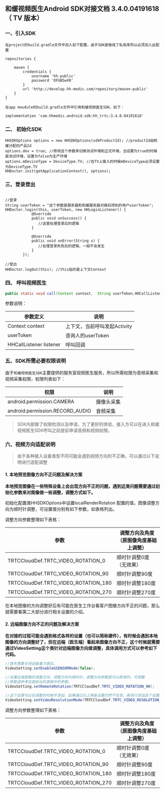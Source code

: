## 和缓视频医生Android SDK对接文档 3.4.0.04191618（ TV 版本）

### 一、引入SDK

```
在project的build.gradle文件中加入如下配置，由于SDK是做成了私有库所以必须加入此配置

repositories {
    
    maven {
        credentials {
            username 'hh-public'
            password 'OFGB5wX0'
        }
        url 'http://develop.hh-medic.com/repository/maven-public'
    }
}

在app moudule的build.gradle文件中引用和缓视频医生SDK，如下：

implementation 'com.hhmedic.android.sdk:hh_trtc:3.4.0.04191618'
```

### 二、 初始化SDK

```
HHSDKOptions options = new HHSDKOptions(sdkProductId); //productId由和缓分配的产品Id
options.dev = true; //修改这个参数来切换测试环境和正式环境，当设置为true的时候是测试环境，设置为false为生产环境
options.mDeviceType = DeviceType.TV; //在TV上接入的时候mDeviceType必须设置为DeviceType.TV
HHDoctor.init(getApplicationContext(), options);
```

### 三、登录登出

```

//登录
String userToken = "这个参数是服务器和和缓服务器对接后得到的用户userToken";
HHDoctor.login(this, userToken, new HHLoginListener() {
            @Override
            public void onSuccess() {
               //这里处理登录后的逻辑
            }

            @Override
            public void onError(String s) {
               //处理登录失败后的逻辑，一般不会发生
            }
        });
        
//登出
HHDoctor.logOut(this); //this指的是上下文Context
```

### 四、 呼叫视频医生

```java
public static void call(Context context,  String userToken,HHCallListener listener)
```

参数说明：

| 参数定义 | 说明 |
| --- | --- |
|Context context|上下文，当前呼叫发起Activity|
|userToken|咨询人的userToken|
|HHCallListener listener|呼叫回调|

### 五、SDK所需必要权限说明

由于`和缓视频医生SDK`主要提供的服务室视频医生服务，所以所需权限为音频采集和视频采集权限，权限列表如下：


| 权限 | 说明 | 
|---|---|
| android.permission.CAMERA | 摄像头采集 |
| android.permission.RECORD_AUDIO | 音频采集 |

> SDK内部做了权限检测以及申请，为了更好的体验，接入方可以在进入和缓视频医生SDK呼叫之前提前申请音频和视频权限。

### 六、视频方向适配说明

> 由于各种接入设备类型不同可能会遇到视频方向的不正确，可以通过以下说明进行适配调整

#### 1. 本地预览图像方向不正问题及解决方案

**本地预览图像在一些特殊设备上会出现方向不正的问题，遇到这类问题需要通过初始化参数来对图像做一些调整，调整方式如下。**

初始化配置类HHSDKOptions中设置localRenderRotation 配置的值，图像调整方向为顺时针调整，可设置值分别有如下参数，如表格列出。

调整方向参数整理如下表格：

|参数|调整方向及角度（原图像角度基础上调整）|
|---|---|
|TRTCCloudDef.TRTC_VIDEO_ROTATION_0|顺时针调整0度（无效果）|
|TRTCCloudDef.TRTC_VIDEO_ROTATION_90|顺时针调整90度|
|TRTCCloudDef.TRTC_VIDEO_ROTATION_180|顺时针调整180度|
|TRTCCloudDef.TRTC_VIDEO_ROTATION_270|顺时针调整270度|

在本地图像的方向调整好后有可能在医生工作台看客户图像方向不正的问题，那么就需要看第二大部分进行相关设置的介绍。

#### 2. 远端图像方向不正的问题及解决方案

**在对接的过程可能会遇到格式各样的设置（也可以简称硬件），有时候会遇到本地图像的方向调整好了，但在远端（医生端）看起来图像方向不正，这个时候就需要通过VideoSetting这个类针对远端图像方向做调整，具体调用方式可以参考如下代码。**

```java
//首先需要关闭设备重力感应。
VideoSetting.setEnableGSENSORMode(false); 

//设置远端图像的调整方向，调整方向为顺时针，调整方向参数是可以修改的，可调整
//参数请参考后面给出的表格中的参数。
VideoSetting.setRemoteRotation(TRTCCloudDef.TRTC_VIDEO_ROTATION_90);

//这个设置可以在调整的时候不添加，如果通过以上两条设置仍然不生效，再另行添加这个设置进行实验。
VideoSetting.setVideoResolutionMode(TRTCCloudDef.TRTC_VIDEO_RESOLUTION_MODE_LANDSCAPE); 
```

调整方向参数整理如下表格：

|参数|调整方向及角度（原图像角度基础上调整）|
|---|---|
|TRTCCloudDef.TRTC_VIDEO_ROTATION_0|顺时针调整0度（无效果）|
|TRTCCloudDef.TRTC_VIDEO_ROTATION_90|顺时针调整90度|
|TRTCCloudDef.TRTC_VIDEO_ROTATION_180|顺时针调整180度|
|TRTCCloudDef.TRTC_VIDEO_ROTATION_270|顺时针调整270度|

